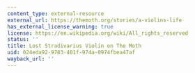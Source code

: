 ```yaml
---
content_type: external-resource
external_url: https://themoth.org/stories/a-violins-life
has_external_license_warning: true
license: https://en.wikipedia.org/wiki/All_rights_reserved
status: ''
title: Lost Stradivarius Violin on The Moth
uid: 024eda92-9783-401f-974a-0974fbea47af
wayback_url: ''
---
```

